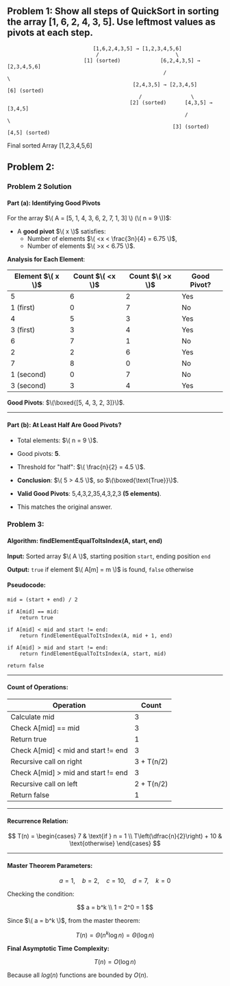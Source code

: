 

## Problem 1: Show all steps of QuickSort in sorting the array [1, 6, 2, 4, 3, 5]. Use leftmost values as pivots at each step.

```
                            [1,6,2,4,3,5] → [1,2,3,4,5,6]  
                             /                         \  
                         [1] (sorted)             [6,2,4,3,5] → [2,3,4,5,6]  
                                                   /                     \  
                                         [2,4,3,5] → [2,3,4,5]         [6] (sorted)  
                                           /                \  
                                        [2] (sorted)      [4,3,5] → [3,4,5]  
                                                          /           \  
                                                      [3] (sorted)  [4,5] (sorted)  
```
Final sorted Array [1,2,3,4,5,6]


## Problem 2: 

### **Problem 2 Solution**

#### **Part (a): Identifying Good Pivots**  
For the array $\( A = [5, 1, 4, 3, 6, 2, 7, 1, 3] \) (\( n = 9 \))$:  
- A **good pivot** $\( x \)$ satisfies:  
  - Number of elements $\( <x < \frac{3n}{4} = 6.75 \)$,  
  - Number of elements $\( >x < 6.75 \)$.  

**Analysis for Each Element**:  

| Element $\( x \)$ | Count $\( <x \)$ | Count $\( >x \)$ | Good Pivot? |  
|-----------------|----------------|----------------|-------------|  
| 5               | 6              | 2              | Yes        |  
| 1 (first)       | 0              | 7              | No         |  
| 4               | 5              | 3              | Yes        |  
| 3 (first)       | 3              | 4              | Yes        |  
| 6               | 7              | 1              | No         |  
| 2               | 2              | 6              | Yes        |  
| 7               | 8              | 0              | No         |  
| 1 (second)      | 0              | 7              | No         |  
| 3 (second)      | 3              | 4              | Yes        |  

**Good Pivots**: $\(\boxed{[5, 4, 3, 2, 3]}\)$.  

---

#### **Part (b): At Least Half Are Good Pivots?**  
- Total elements: $\( n = 9 \)$.  
- Good pivots: **5**.  
- Threshold for "half": $\( \frac{n}{2} = 4.5 \)$.  
- **Conclusion**: $\( 5 > 4.5 \)$, so $\(\boxed{\text{True}}\)$.  

-   **Valid Good Pivots**: 5,4,3,2,35,4,3,2,3 **(5 elements)**.

-   This matches the original answer.



### Problem 3:

#### Algorithm: findElementEqualToItsIndex(A, start, end)

**Input:** Sorted array $\( A \)$, starting position `start`, ending position `end`

**Output:** `true` if element $\( A[m] = m \)$ is found, `false` otherwise

#### Pseudocode:
```
mid = (start + end) / 2

if A[mid] == mid:
    return true

if A[mid] < mid and start != end:
    return findElementEqualToItsIndex(A, mid + 1, end)

if A[mid] > mid and start != end:
    return findElementEqualToItsIndex(A, start, mid)

return false
```

---

#### Count of Operations:
| Operation                                   | Count           |
|---------------------------------------------|-----------------|
| Calculate mid                               | 3               |
| Check A[mid] == mid                         | 3               |
| Return true                                 | 1               |
| Check A[mid] < mid and start != end         | 3               |
| Recursive call on right                     | 3 + T(n/2)      |
| Check A[mid] > mid and start != end         | 3               |
| Recursive call on left                      | 2 + T(n/2)      |
| Return false                                | 1               |

---

#### Recurrence Relation:
$$
T(n) = 
\begin{cases}
7 & \text{if } n = 1 \\
T\left(\dfrac{n}{2}\right) + 10 & \text{otherwise}
\end{cases}
$$

---

#### Master Theorem Parameters:
$$
a = 1, \quad b = 2, \quad c = 10, \quad d = 7, \quad k = 0
$$

Checking the condition:

$$
a = b^k \\
1 = 2^0 = 1
$$

Since $\( a = b^k \)$, from the master theorem:

$$
T(n) = \Theta\left(n^k \log n\right) = \Theta(\log n)
$$

**Final Asymptotic Time Complexity:**

$$
T(n) = O(\log n)
$$

Because all $log(n)$ functions are bounded by $O(n)$.


